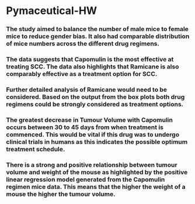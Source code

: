 # Pymaceutical-HW
### The study aimed to balance the number of male mice to female mice to reduce gender bias. It also had comparable distribution of mice numbers across the different drug regimens.
### The data suggests that Capomulin is the most effective at treating SCC. The data also highlights that Ramicane is also comparably effective as a treatment option for SCC. 
### Further detailed analysis of Ramicane would need to be considered. Based on the output from the box plots both drug regimens could be strongly considered as treatment options.
### The greatest decrease in Tumour Volume with Capomulin occurs between 30 to 45 days from when treatment is commenced. This would be vital if this drug was to undergo clinical trials in humans as this indicates the possible optimum treatment schedule.
### There  is a strong and positive relationship between tumour volume and weight of the mouse as highlighted by the positive linear regression model generated from the Capomulin  regimen mice data. This means that the higher the weight of a mouse the higher the tumour volume.
